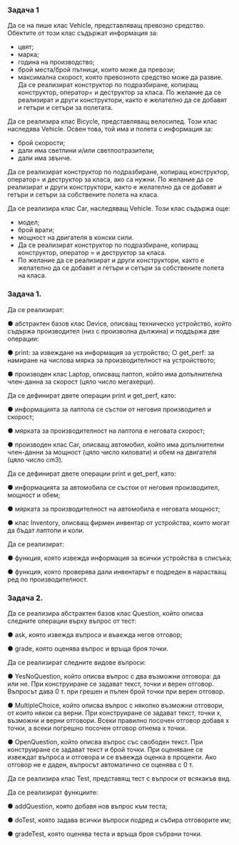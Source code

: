 ### Задача 1
Да се на пише клас Vehicle, представляващ превозно средство. Обектите от този клас съдържат информация за:

- цвят;
- марка;
- година на производство;
- брой места/брой пътници, които може да превози;
- максимална скорост, която превозното средство може да развие.
Да се реализират конструктор по подразбиране, копиращ конструктор, оператор= и деструктор за класа.
По желание да се реализират и други конструктори, както е желателно да се добавят и гетъри и сетъри за полетата.

Да се реализира клас Bicycle, представляващ велосипед. Този клас наследява Vehicle.
Освен това, той има и полета с информация за:

- брой скорости;
- дали има светлини и/или светлоотразители;
- дали има звънче.
  
Да се реализират конструктор по подразбиране, копиращ конструктор, оператор= и деструктор за класа, ако са нужни.
По желание да се реализират и други конструктори, както е желателно да се добавят и гетъри и сетъри за собствените полета на класа.

Да се реализира клас Car, наследяващ Vehicle. Този клас съдържа още:

- модел;
- брой врати;
- мощност на двигателя в конски сили.
- Да се реализират конструктор по подразбиране, копиращ конструктор, оператор = и деструктор за класа.
- По желание да се реализират и други конструктори, както е желателно да се добавят и гетъри и сетъри за собствените полета на класа.

### Задача 1. 
Да се реализират: 

● абстрактен базов клас Device, описващ техническo устройствo, който съдържа производител (низ с произволна дължина)
и поддържа две операции: 

● print: за извеждане на информация за устройство; ○ get_perf: за намиране на числова мярка за производителност на устройството;

● производен клас Laptop, описващ лаптоп, който има допълнителна член-данна за скорост (цяло число мегахерци).

Да се дефинират двете операции print и get_perf, като: 

● информацията за лаптопа се състои от неговия производител и скорост;

● мярката за производителност на лаптопа е неговата скорост;

● производен клас Car, описващ автомобил, който има допълнителни член-данни за мощност (цяло число киловати) и обем на двигателя (цяло число cm3).

Да се дефинират двете операции print и get_perf, като:

● информацията за автомобила се състои от неговия производител, мощност и обем; 

● мярката за производителност на автомобила е неговата мощност;

● клас Inventory, описващ фирмен инвентар от устройства, които могат да бъдат лаптопи и коли. 

Да се реализират:

● функция, която извежда информация за всички устройства в списъка;

● функция, която проверява дали инвентарът е подреден в нарастващ ред по производителност.

### Задача 2.
Да се реализира абстрактен базов клас Question, който описва следните операции върху въпрос от тест:

● ask, която извежда въпроса и въвежда негов отговор; 

● grade, която оценява въпрос и връща броя точки.

Да се реализират следните видове въпроси: 

● YesNoQuestion, който описва въпрос с два възможни отговора: да или не. При конструиране се задават текст, точки и верен отговор.
Въпросът дава 0 т. при грешен и пълен брой точки при верен отговор.

● MultipleChoice, който описва въпрос с няколко възможни отговори, от които някои са верни. При конструиране се задават текст, точки x, възможни и верни отговори.
Всеки правилно посочен отговор добавя x точки, а всеки погрешно посочен отговор отнема x точки.

● OpenQuestion, който описва въпрос със свободен текст. При конструиране се задават текст и брой точки.
При оценяване се извеждат въпроса и отговора и се въвежда оценка в проценти. Ако отговор не е даден, въпросът автоматично се оценява с 0 т.

Да се реализира клас Test, представящ тест с въпроси от всякакъв вид.

Да се реализират функциите:

● addQuestion, която добавя нов въпрос към теста;

● doTest, която задава всички въпроси подред и събира отговорите им;

● gradeTest, която оценява теста и връща броя събрани точки.
